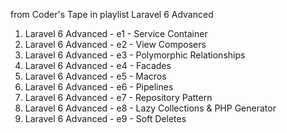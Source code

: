 from Coder's Tape in playlist Laravel 6 Advanced
01. Laravel 6 Advanced - e1 - Service Container
02. Laravel 6 Advanced - e2 - View Composers
03. Laravel 6 Advanced - e3 - Polymorphic Relationships
04. Laravel 6 Advanced - e4 - Facades
05. Laravel 6 Advanced - e5 - Macros
06. Laravel 6 Advanced - e6 - Pipelines
07. Laravel 6 Advanced - e7 - Repository Pattern
08. Laravel 6 Advanced - e8 - Lazy Collections & PHP Generator
09. Laravel 6 Advanced - e9 - Soft Deletes